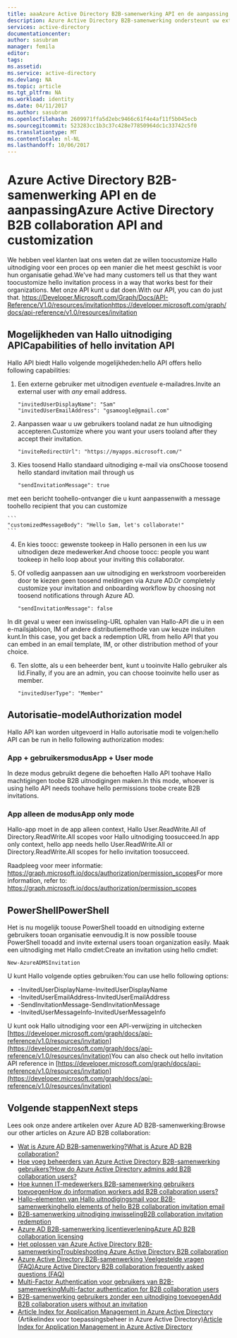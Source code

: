 ```yaml
---
title: aaaAzure Active Directory B2B-samenwerking API en de aanpassing | Microsoft Docs
description: Azure Active Directory B2B-samenwerking ondersteunt uw externe bedrijfsrelaties door zakelijke partners tooselectively toegang tot uw zakelijke toepassingen inschakelen
services: active-directory
documentationcenter: 
author: sasubram
manager: femila
editor: 
tags: 
ms.assetid: 
ms.service: active-directory
ms.devlang: NA
ms.topic: article
ms.tgt_pltfrm: NA
ms.workload: identity
ms.date: 04/11/2017
ms.author: sasubram
ms.openlocfilehash: 2609971ffa5d2ebc9466c61f4e4af11f5b045ecb
ms.sourcegitcommit: 523283cc1b3c37c428e77850964dc1c33742c5f0
ms.translationtype: MT
ms.contentlocale: nl-NL
ms.lasthandoff: 10/06/2017
---
```

# <a name="azure-active-directory-b2b-collaboration-api-and-customization"></a><span data-ttu-id="dcf4d-103">Azure Active Directory B2B-samenwerking API en de aanpassing</span><span class="sxs-lookup"><span data-stu-id="dcf4d-103">Azure Active Directory B2B collaboration API and customization</span></span>

<span data-ttu-id="dcf4d-104">We hebben veel klanten laat ons weten dat ze willen toocustomize Hallo uitnodiging voor een proces op een manier die het meest geschikt is voor hun organisatie gehad.</span><span class="sxs-lookup"><span data-stu-id="dcf4d-104">We've had many customers tell us that they want toocustomize hello invitation process in a way that works best for their organizations.</span></span> <span data-ttu-id="dcf4d-105">Met onze API kunt u dat doen.</span><span class="sxs-lookup"><span data-stu-id="dcf4d-105">With our API, you can do just that.</span></span> [<span data-ttu-id="dcf4d-106">https://Developer.Microsoft.com/Graph/Docs/API-Reference/V1.0/resources/invitation</span><span class="sxs-lookup"><span data-stu-id="dcf4d-106">https://developer.microsoft.com/graph/docs/api-reference/v1.0/resources/invitation</span></span>](https://developer.microsoft.com/graph/docs/api-reference/v1.0/resources/invitation)

## <a name="capabilities-of-hello-invitation-api"></a><span data-ttu-id="dcf4d-107">Mogelijkheden van Hallo uitnodiging API</span><span class="sxs-lookup"><span data-stu-id="dcf4d-107">Capabilities of hello invitation API</span></span>
<span data-ttu-id="dcf4d-108">Hallo API biedt Hallo volgende mogelijkheden:</span><span class="sxs-lookup"><span data-stu-id="dcf4d-108">hello API offers hello following capabilities:</span></span>

1. <span data-ttu-id="dcf4d-109">Een externe gebruiker met uitnodigen *eventuele* e-mailadres.</span><span class="sxs-lookup"><span data-stu-id="dcf4d-109">Invite an external user with *any* email address.</span></span>

    ```
    "invitedUserDisplayName": "Sam"
    "invitedUserEmailAddress": "gsamoogle@gmail.com"
    ```

2. <span data-ttu-id="dcf4d-110">Aanpassen waar u uw gebruikers tooland nadat ze hun uitnodiging accepteren.</span><span class="sxs-lookup"><span data-stu-id="dcf4d-110">Customize where you want your users tooland after they accept their invitation.</span></span>

    ```
    "inviteRedirectUrl": "https://myapps.microsoft.com/"
    ```

3. <span data-ttu-id="dcf4d-111">Kies toosend Hallo standaard uitnodiging e-mail via ons</span><span class="sxs-lookup"><span data-stu-id="dcf4d-111">Choose toosend hello standard invitation mail through us</span></span>

    ```
    "sendInvitationMessage": true
    ```

  <span data-ttu-id="dcf4d-112">met een bericht toohello-ontvanger die u kunt aanpassen</span><span class="sxs-lookup"><span data-stu-id="dcf4d-112">with a message toohello recipient that you can customize</span></span>

    ```
    "customizedMessageBody": "Hello Sam, let's collaborate!"
    ```

4. <span data-ttu-id="dcf4d-113">En kies toocc: gewenste tookeep in Hallo personen in een lus uw uitnodigen deze medewerker.</span><span class="sxs-lookup"><span data-stu-id="dcf4d-113">And choose toocc: people you want tookeep in hello loop about your inviting this collaborator.</span></span>

5. <span data-ttu-id="dcf4d-114">Of volledig aanpassen aan uw uitnodiging en werkstroom voorbereiden door te kiezen geen toosend meldingen via Azure AD.</span><span class="sxs-lookup"><span data-stu-id="dcf4d-114">Or completely customize your invitation and onboarding workflow by choosing not toosend notifications through Azure AD.</span></span>

    ```
    "sendInvitationMessage": false
    ```

  <span data-ttu-id="dcf4d-115">In dit geval u weer een inwisseling-URL ophalen van Hallo-API die u in een e-mailsjabloon, IM of andere distributiemethode van uw keuze insluiten kunt.</span><span class="sxs-lookup"><span data-stu-id="dcf4d-115">In this case, you get back a redemption URL from hello API that you can embed in an email template, IM, or other distribution method of your choice.</span></span>

6. <span data-ttu-id="dcf4d-116">Ten slotte, als u een beheerder bent, kunt u tooinvite Hallo gebruiker als lid.</span><span class="sxs-lookup"><span data-stu-id="dcf4d-116">Finally, if you are an admin, you can choose tooinvite hello user as member.</span></span>

    ```
    "invitedUserType": "Member"
    ```


## <a name="authorization-model"></a><span data-ttu-id="dcf4d-117">Autorisatie-model</span><span class="sxs-lookup"><span data-stu-id="dcf4d-117">Authorization model</span></span>
<span data-ttu-id="dcf4d-118">Hallo API kan worden uitgevoerd in Hallo autorisatie modi te volgen:</span><span class="sxs-lookup"><span data-stu-id="dcf4d-118">hello API can be run in hello following authorization modes:</span></span>

### <a name="app--user-mode"></a><span data-ttu-id="dcf4d-119">App + gebruikersmodus</span><span class="sxs-lookup"><span data-stu-id="dcf4d-119">App + User mode</span></span>
<span data-ttu-id="dcf4d-120">In deze modus gebruikt degene die behoeften Hallo API toohave Hallo machtigingen toobe B2B uitnodigingen maken.</span><span class="sxs-lookup"><span data-stu-id="dcf4d-120">In this mode, whoever is using hello API needs toohave hello permissions toobe create B2B invitations.</span></span>

### <a name="app-only-mode"></a><span data-ttu-id="dcf4d-121">App alleen de modus</span><span class="sxs-lookup"><span data-stu-id="dcf4d-121">App only mode</span></span>
<span data-ttu-id="dcf4d-122">Hallo-app moet in de app alleen context, Hallo User.ReadWrite.All of Directory.ReadWrite.All scopes voor Hallo uitnodiging toosucceed.</span><span class="sxs-lookup"><span data-stu-id="dcf4d-122">In app only context, hello app needs hello User.ReadWrite.All or Directory.ReadWrite.All scopes for hello invitation toosucceed.</span></span>

<span data-ttu-id="dcf4d-123">Raadpleeg voor meer informatie: https://graph.microsoft.io/docs/authorization/permission_scopes</span><span class="sxs-lookup"><span data-stu-id="dcf4d-123">For more information, refer to: https://graph.microsoft.io/docs/authorization/permission_scopes</span></span>


## <a name="powershell"></a><span data-ttu-id="dcf4d-124">PowerShell</span><span class="sxs-lookup"><span data-stu-id="dcf4d-124">PowerShell</span></span>
<span data-ttu-id="dcf4d-125">Het is nu mogelijk toouse PowerShell tooadd en uitnodiging externe gebruikers tooan organisatie eenvoudig.</span><span class="sxs-lookup"><span data-stu-id="dcf4d-125">It is now possible toouse PowerShell tooadd and invite external users tooan organization easily.</span></span> <span data-ttu-id="dcf4d-126">Maak een uitnodiging met Hallo cmdlet:</span><span class="sxs-lookup"><span data-stu-id="dcf4d-126">Create an invitation using hello cmdlet:</span></span>

```
New-AzureADMSInvitation
```

<span data-ttu-id="dcf4d-127">U kunt Hallo volgende opties gebruiken:</span><span class="sxs-lookup"><span data-stu-id="dcf4d-127">You can use hello following options:</span></span>

* <span data-ttu-id="dcf4d-128">-InvitedUserDisplayName</span><span class="sxs-lookup"><span data-stu-id="dcf4d-128">-InvitedUserDisplayName</span></span>
* <span data-ttu-id="dcf4d-129">-InvitedUserEmailAddress</span><span class="sxs-lookup"><span data-stu-id="dcf4d-129">-InvitedUserEmailAddress</span></span>
* <span data-ttu-id="dcf4d-130">-SendInvitationMessage</span><span class="sxs-lookup"><span data-stu-id="dcf4d-130">-SendInvitationMessage</span></span>
* <span data-ttu-id="dcf4d-131">-InvitedUserMessageInfo</span><span class="sxs-lookup"><span data-stu-id="dcf4d-131">-InvitedUserMessageInfo</span></span>

<span data-ttu-id="dcf4d-132">U kunt ook Hallo uitnodiging voor een API-verwijzing in uitchecken [https://developer.microsoft.com/graph/docs/api-reference/v1.0/resources/invitation](https://developer.microsoft.com/graph/docs/api-reference/v1.0/resources/invitation)</span><span class="sxs-lookup"><span data-stu-id="dcf4d-132">You can also check out hello invitation API reference in [https://developer.microsoft.com/graph/docs/api-reference/v1.0/resources/invitation](https://developer.microsoft.com/graph/docs/api-reference/v1.0/resources/invitation)</span></span>

## <a name="next-steps"></a><span data-ttu-id="dcf4d-133">Volgende stappen</span><span class="sxs-lookup"><span data-stu-id="dcf4d-133">Next steps</span></span>

<span data-ttu-id="dcf4d-134">Lees ook onze andere artikelen over Azure AD B2B-samenwerking:</span><span class="sxs-lookup"><span data-stu-id="dcf4d-134">Browse our other articles on Azure AD B2B collaboration:</span></span>

* [<span data-ttu-id="dcf4d-135">Wat is Azure AD B2B-samenwerking?</span><span class="sxs-lookup"><span data-stu-id="dcf4d-135">What is Azure AD B2B collaboration?</span></span>](active-directory-b2b-what-is-azure-ad-b2b.md)
* [<span data-ttu-id="dcf4d-136">Hoe voeg beheerders van Azure Active Directory B2B-samenwerking gebruikers?</span><span class="sxs-lookup"><span data-stu-id="dcf4d-136">How do Azure Active Directory admins add B2B collaboration users?</span></span>](active-directory-b2b-admin-add-users.md)
* [<span data-ttu-id="dcf4d-137">Hoe kunnen IT-medewerkers B2B-samenwerking gebruikers toevoegen</span><span class="sxs-lookup"><span data-stu-id="dcf4d-137">How do information workers add B2B collaboration users?</span></span>](active-directory-b2b-iw-add-users.md)
* [<span data-ttu-id="dcf4d-138">Hallo-elementen van Hallo uitnodigingsmail voor B2B-samenwerking</span><span class="sxs-lookup"><span data-stu-id="dcf4d-138">hello elements of hello B2B collaboration invitation email</span></span>](active-directory-b2b-invitation-email.md)
* [<span data-ttu-id="dcf4d-139">B2B-samenwerking uitnodiging inwisseling</span><span class="sxs-lookup"><span data-stu-id="dcf4d-139">B2B collaboration invitation redemption</span></span>](active-directory-b2b-redemption-experience.md)
* [<span data-ttu-id="dcf4d-140">Azure AD B2B-samenwerking licentieverlening</span><span class="sxs-lookup"><span data-stu-id="dcf4d-140">Azure AD B2B collaboration licensing</span></span>](active-directory-b2b-licensing.md)
* [<span data-ttu-id="dcf4d-141">Het oplossen van Azure Active Directory B2B-samenwerking</span><span class="sxs-lookup"><span data-stu-id="dcf4d-141">Troubleshooting Azure Active Directory B2B collaboration</span></span>](active-directory-b2b-troubleshooting.md)
* [<span data-ttu-id="dcf4d-142">Azure Active Directory B2B-samenwerking Veelgestelde vragen (FAQ)</span><span class="sxs-lookup"><span data-stu-id="dcf4d-142">Azure Active Directory B2B collaboration frequently asked questions (FAQ)</span></span>](active-directory-b2b-faq.md)
* [<span data-ttu-id="dcf4d-143">Multi-Factor Authentication voor gebruikers van B2B-samenwerking</span><span class="sxs-lookup"><span data-stu-id="dcf4d-143">Multi-factor authentication for B2B collaboration users</span></span>](active-directory-b2b-mfa-instructions.md)
* [<span data-ttu-id="dcf4d-144">B2B-samenwerking gebruikers zonder een uitnodiging toevoegen</span><span class="sxs-lookup"><span data-stu-id="dcf4d-144">Add B2B collaboration users without an invitation</span></span>](active-directory-b2b-add-user-without-invite.md)
* <span data-ttu-id="dcf4d-145">[Article Index for Application Management in Azure Active Directory](active-directory-apps-index.md) (Artikelindex voor toepassingsbeheer in Azure Active Directory)</span><span class="sxs-lookup"><span data-stu-id="dcf4d-145">[Article Index for Application Management in Azure Active Directory](active-directory-apps-index.md)</span></span>
